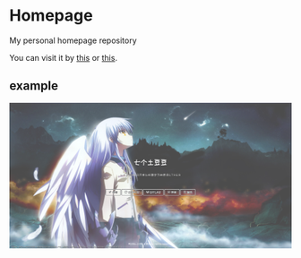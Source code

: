 # Homepage
My personal homepage repository

You can visit it by [this](https://www.soudou.net.cn) or [this](https://ctudoudou.github.io/Homepage/).

## example

![snapshot](https://github.com/ctudoudou/Homepage/blob/master/Opera%20Snapshot_2018-12-17_143531_ctudoudou.github.io.png?raw=true)
